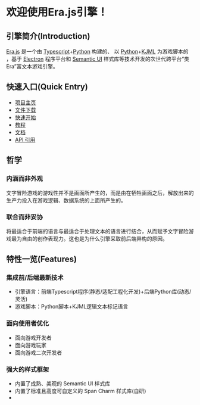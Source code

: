 # 欢迎使用Era.js引擎！

## 引擎简介(Introduction)

[Era.js]() 是一个由 [Typescript]()+[Python]() 构建的、 以 [Python]()+[KJML]() 为游戏脚本的 ，基于 [Electron]() 程序平台和 [Semantic UI]() 样式库等技术开发的次世代跨平台“类Era”富文本游戏引擎。

## 快速入口(Quick Entry)

- [项目主页]()
- [文件下载]()
- [快速开始]()
- [教程]()
- [文档]()
- [API 引用]()

## 哲学

### 内涵而非外观

文字冒险游戏的游戏性并不是画面所产生的，而是由在牺牲画面之后，解放出来的生产力投入在游戏逻辑、数据系统的上面所产生的。

### 联合而非妥协

将最适合于前端的语言与最适合于处理文本的语言进行结合，从而赋予文字冒险游戏最为自由的创作表现力。这也是为什么引擎采取前后端异构的原因。

## 特性一览(Features)

### 集成前/后端最新技术

- 引擎语言：前端Typescript程序(静态/适配工程化开发)+后端Python库(动态/灵活)
- 游戏脚本：Python脚本+KJML逻辑文本标记语言

### 面向使用者优化

- 面向游戏开发者
- 面向游戏玩家
- 面向游戏二次开发者

### 强大的样式框架

- 内置了成熟、美观的 Semantic UI 样式库
- 内置了标准且高度可自定义的 Span Charm 样式库(自研)
- 